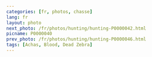 ```yaml
---
categories: [fr, photos, chasse]
lang: fr
layout: photo
next_photo: /fr/photos/hunting/hunting-P0000042.html
picname: P0000040
prev_photo: /fr/photos/hunting/hunting-P0000046.html
tags: [Achas, Blood, Dead Zebra]
---
```

